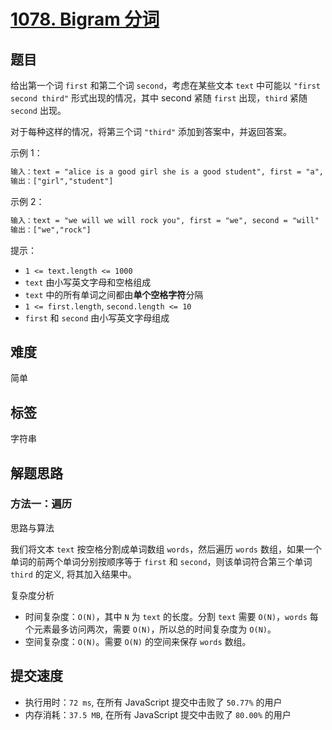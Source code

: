 # [1078. Bigram 分词](https://leetcode-cn.com/problems/occurrences-after-bigram/)

## 题目

给出第一个词 `first` 和第二个词 `second`，考虑在某些文本 `text` 中可能以 `"first second third"` 形式出现的情况，其中 second 紧随 `first` 出现，`third` 紧随 `second` 出现。

对于每种这样的情况，将第三个词 `"third"` 添加到答案中，并返回答案。

示例 1：

```txt
输入：text = "alice is a good girl she is a good student", first = "a", second = "good"
输出：["girl","student"]
```

示例 2：

```txt
输入：text = "we will we will rock you", first = "we", second = "will"
输出：["we","rock"]
```

提示：

- `1 <= text.length <= 1000`
- `text` 由小写英文字母和空格组成
- `text` 中的所有单词之间都由**单个空格字符**分隔
- `1 <= first.length`, `second.length <= 10`
- `first` 和 `second` 由小写英文字母组成

## 难度

简单

## 标签

字符串

## 解题思路

### 方法一：遍历

思路与算法

我们将文本 `text` 按空格分割成单词数组 `words`，然后遍历 `words` 数组，如果一个单词的前两个单词分别按顺序等于 `first` 和 `second`，则该单词符合第三个单词 `third` 的定义, 将其加入结果中。

复杂度分析

- 时间复杂度：`O(N)`，其中 `N` 为 `text` 的长度。分割 `text` 需要 `O(N)`，`words` 每个元素最多访问两次，需要 `O(N)`，所以总的时间复杂度为 `O(N)`。
- 空间复杂度：`O(N)`。需要 `O(N)` 的空间来保存 `words` 数组。

## 提交速度

- 执行用时：`72 ms`, 在所有 JavaScript 提交中击败了 `50.77%` 的用户
- 内存消耗：`37.5 MB`, 在所有 JavaScript 提交中击败了 `80.00%` 的用户

